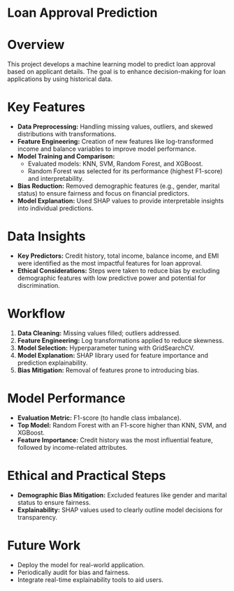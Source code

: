 # Loan Approval Prediction

# Overview
This project develops a machine learning model to predict loan approval based on applicant details. The goal is to enhance decision-making for loan applications by using historical data.

# Key Features
- **Data Preprocessing:** Handling missing values, outliers, and skewed distributions with transformations.
- **Feature Engineering:** Creation of new features like log-transformed income and balance variables to improve model performance.
- **Model Training and Comparison:**
  - Evaluated models: KNN, SVM, Random Forest, and XGBoost.
  - Random Forest was selected for its performance (highest F1-score) and interpretability.
- **Bias Reduction:** Removed demographic features (e.g., gender, marital status) to ensure fairness and focus on financial predictors.
- **Model Explanation:** Used SHAP values to provide interpretable insights into individual predictions.

# Data Insights
- **Key Predictors:** Credit history, total income, balance income, and EMI were identified as the most impactful features for loan approval.
- **Ethical Considerations:** Steps were taken to reduce bias by excluding demographic features with low predictive power and potential for discrimination.

# Workflow
1. **Data Cleaning:** Missing values filled; outliers addressed.
2. **Feature Engineering:** Log transformations applied to reduce skewness.
3. **Model Selection:** Hyperparameter tuning with GridSearchCV.
4. **Model Explanation:** SHAP library used for feature importance and prediction explainability.
5. **Bias Mitigation:** Removal of features prone to introducing bias.

# Model Performance
- **Evaluation Metric:** F1-score (to handle class imbalance).
- **Top Model:** Random Forest with an F1-score higher than KNN, SVM, and XGBoost.
- **Feature Importance:** Credit history was the most influential feature, followed by income-related attributes.

# Ethical and Practical Steps
- **Demographic Bias Mitigation:** Excluded features like gender and marital status to ensure fairness.
- **Explainability:** SHAP values used to clearly outline model decisions for transparency.

# Future Work
- Deploy the model for real-world application.
- Periodically audit for bias and fairness.
- Integrate real-time explainability tools to aid users.

